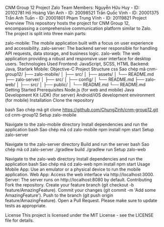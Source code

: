 CNM Group 12 Project Zalo
Team Members:
Nguyễn Hữu Huy - ID: 20102781
Hồ Hoàng Vân Anh - ID: 20098521
Trần Quốc Vịnh - ID: 20001375
Trần Anh Tuấn - ID: 20001801
Phạm Trung Vĩnh - ID: 20119821
Project Overview
This repository hosts the project for CNM Group 12, encompassing a comprehensive communication platform similar to Zalo. The project is split into three main parts:

zalo-mobile: The mobile application built with a focus on user experience and accessibility.
zalo-server: The backend server responsible for handling API requests, data storage, and business logic.
zalo-web: The web application providing a robust and responsive user interface for desktop users.
Technologies Used
Frontend: JavaScript, SCSS, HTML
Backend: Java, Starlark
Mobile: Objective-C
Project Structure
css
Sao chép mã
cnm-group12/
├── zalo-mobile/
│   ├── src/
│   ├── assets/
│   └── README.md
├── zalo-server/
│   ├── src/
│   ├── config/
│   └── README.md
├── zalo-web/
│   ├── src/
│   ├── public/
│   └── README.md
└── README.md
Getting Started
Prerequisites
Node.js (for web and mobile)
Java Development Kit (JDK) (for server)
Android/iOS development environment (for mobile)
Installation
Clone the repository

bash
Sao chép mã
git clone https://github.com/ChungZinh/cnm-group12.git
cd cnm-group12
Setup zalo-mobile

Navigate to the zalo-mobile directory
Install dependencies and run the application
bash
Sao chép mã
cd zalo-mobile
npm install
npm start
Setup zalo-server

Navigate to the zalo-server directory
Build and run the server
bash
Sao chép mã
cd zalo-server
./gradlew build
./gradlew run
Setup zalo-web

Navigate to the zalo-web directory
Install dependencies and run the application
bash
Sao chép mã
cd zalo-web
npm install
npm start
Usage
Mobile App: Use an emulator or a physical device to run the mobile application.
Web App: Access the web interface via http://localhost:3000.
Server: The server runs on http://localhost:8080 by default.
Contributing
Fork the repository.
Create your feature branch (git checkout -b feature/AmazingFeature).
Commit your changes (git commit -m 'Add some AmazingFeature').
Push to the branch (git push origin feature/AmazingFeature).
Open a Pull Request.
Please make sure to update tests as appropriate.

License
This project is licensed under the MIT License - see the LICENSE file for details.


